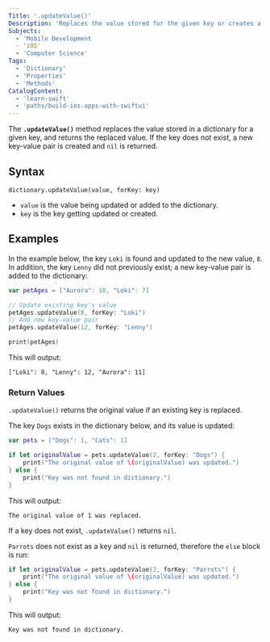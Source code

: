 ```yaml
---
Title: '.updateValue()'
Description: 'Replaces the value stored for the given key or creates a new key-value pair.'
Subjects:
  - 'Mobile Development
  - 'iOS'
  - 'Computer Science'
Tags:
  - 'Dictionary'
  - 'Properties'
  - 'Methods'
CatalogContent:
  - 'learn-swift'
  - 'paths/build-ios-apps-with-swiftui'
---
```


The **`.updateValue()`** method replaces the value stored in a dictionary for a given key, and returns the replaced value. If the key does not exist, a new key-value pair is created and `nil` is returned.

## Syntax

```pseudo
dictionary.updateValue(value, forKey: key)
```

- `value` is the value being updated or added to the dictionary.
- `key` is the key getting updated or created.

## Examples

In the example below, the key `Loki` is found and updated to the new value, `8`. In addition, the key `Lenny` did not previously exist; a new key-value pair is added to the dictionary:

```swift
var petAges = ["Aurora": 10, "Loki": 7]

// Update existing key's value
petAges.updateValue(8, forKey: "Loki")
// Add new key-value pair
petAges.updateValue(12, forKey: "Lenny")

print(petAges)
```

This will output:

```shell
["Loki": 8, "Lenny": 12, "Aurora": 11]
```

### Return Values

`.updateValue()` returns the original value if an existing key is replaced.

The key `Dogs` exists in the dictionary below, and its value is updated:

```swift
var pets = ["Dogs": 1, "Cats": 1]

if let originalValue = pets.updateValue(2, forKey: "Dogs") {
    print("The original value of \(originalValue) was updated.")
} else {
    print("Key was not found in dictionary.")
}
```

This will output:

```shell
The original value of 1 was replaced.
```

If a key does not exist, `.updateValue()` returns `nil`.

`Parrots` does not exist as a key and `nil` is returned, therefore the `else` block is run:

```swift
if let originalValue = pets.updateValue(2, forKey: "Parrots") {
    print("The original value of \(originalValue) was updated.")
} else {
    print("Key was not found in dictionary.")
}
```

This will output:

```shell
Key was not found in dictionary.
```
